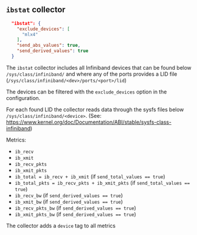 
## `ibstat` collector

```json
  "ibstat": {
    "exclude_devices": [
      "mlx4"
    ],
    "send_abs_values": true,
    "send_derived_values": true
  }
```

The `ibstat` collector includes all Infiniband devices that can be
found below `/sys/class/infiniband/` and where any of the ports provides a
LID file (`/sys/class/infiniband/<dev>/ports/<port>/lid`)

The devices can be filtered with the `exclude_devices` option in the configuration.

For each found LID the collector reads data through the sysfs files below `/sys/class/infiniband/<device>`. (See: <https://www.kernel.org/doc/Documentation/ABI/stable/sysfs-class-infiniband>)

Metrics:

* `ib_recv`
* `ib_xmit`
* `ib_recv_pkts`
* `ib_xmit_pkts`
* `ib_total = ib_recv + ib_xmit` (if `send_total_values == true`)
* `ib_total_pkts = ib_recv_pkts + ib_xmit_pkts` (if `send_total_values == true`)
* `ib_recv_bw` (if `send_derived_values == true`)
* `ib_xmit_bw` (if `send_derived_values == true`)
* `ib_recv_pkts_bw` (if `send_derived_values == true`)
* `ib_xmit_pkts_bw` (if `send_derived_values == true`)

The collector adds a `device` tag to all metrics
